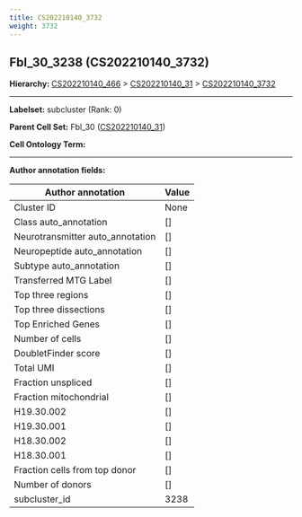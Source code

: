 ```yaml
---
title: CS202210140_3732
weight: 3732
---
```

## Fbl_30_3238 (CS202210140_3732)
<b>Hierarchy: </b>
[CS202210140_466](https://purl.brain-bican.org/taxonomy/CS202210140#CS202210140_466) >
[CS202210140_31](https://purl.brain-bican.org/taxonomy/CS202210140#CS202210140_31) >
[CS202210140_3732](https://purl.brain-bican.org/taxonomy/CS202210140#CS202210140_3732)

---


**Labelset:** subcluster (Rank: 0)

**Parent Cell Set:** Fbl_30 ([CS202210140_31](https://purl.brain-bican.org/taxonomy/CS202210140#CS202210140_31))



**Cell Ontology Term:** 

[MARKER GENES.]: #


---

[TRANSFERRED ANNOTATIONS.]: #


[AUTHOR ANNOTATION FIELDS.]: #


**Author annotation fields:**

| Author annotation | Value |
|-------------------|-------|
|Cluster ID|None|
|Class auto_annotation|[]|
|Neurotransmitter auto_annotation|[]|
|Neuropeptide auto_annotation|[]|
|Subtype auto_annotation|[]|
|Transferred MTG Label|[]|
|Top three regions|[]|
|Top three dissections|[]|
|Top Enriched Genes|[]|
|Number of cells|[]|
|DoubletFinder score|[]|
|Total UMI|[]|
|Fraction unspliced|[]|
|Fraction mitochondrial|[]|
|H19.30.002|[]|
|H19.30.001|[]|
|H18.30.002|[]|
|H18.30.001|[]|
|Fraction cells from top donor|[]|
|Number of donors|[]|
|subcluster_id|3238|
